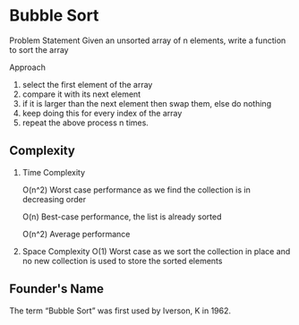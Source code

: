 # Bubble Sort

Problem Statement
Given an unsorted array of n elements, write a function to sort the array

Approach

1. select the first element of the array
2. compare it with its next element
3. if it is larger than the next element then swap them, else do nothing
4. keep doing this for every index of the array
5. repeat the above process n times.

## Complexity

1. Time Complexity

    O(n^2) Worst case performance as we find the collection is in decreasing order

    O(n) Best-case performance, the list is already sorted

    O(n^2) Average performance

2. Space Complexity
    O(1) Worst case as we sort the collection in place and no new collection is used to store the sorted elements

## Founder's Name

The term “Bubble Sort” was first used by Iverson, K in 1962.
